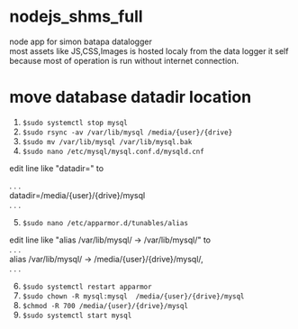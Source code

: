 # nodejs_shms_full
node app for simon batapa datalogger <br>
most assets like JS,CSS,Images is hosted localy from the data logger it self because most of operation is run without internet connection. 

# move database datadir location
1. `$sudo systemctl stop mysql`
2. `$sudo rsync -av /var/lib/mysql /media/{user}/{drive}`
3. `$sudo mv /var/lib/mysql /var/lib/mysql.bak`  
4. `$sudo nano /etc/mysql/mysql.conf.d/mysqld.cnf`

edit line like "datadir=" to<br>

. . .<br>
datadir=/media/{user}/{drive}/mysql<br>
. . .<br>


5. `$sudo nano /etc/apparmor.d/tunables/alias`

edit line like "alias /var/lib/mysql/ -> /var/lib/mysql/" to<br>
. . .<br>
alias /var/lib/mysql/ -> /media/{user}/{drive}/mysql/,<br>
. . .<br>

6. `$sudo systemctl restart apparmor`
7. `$sudo chown -R mysql:mysql  /media/{user}/{drive}/mysql`
8. `$chmod -R 700 /media/{user}/{drive}/mysql`
9. `$sudo systemctl start mysql`